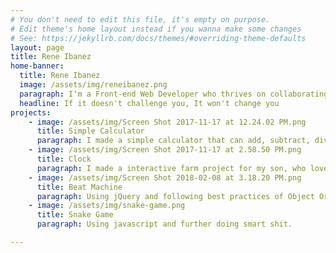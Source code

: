 ```yaml
---
# You don't need to edit this file, it's empty on purpose.
# Edit theme's home layout instead if you wanna make some changes
# See: https://jekyllrb.com/docs/themes/#overriding-theme-defaults
layout: page
title: Rene Ibanez
home-banner:
  title: Rene Ibanez
  image: /assets/img/reneibanez.png
  paragraph: I‘m a Front-end Web Developer who thrives on collaborating with other creative minds. I have a passion for mentoring youth and helping them overcome hardship. With everything I create, I look to make an impact on communities and serve as an inspiration for the members of my own. Think we would work well together to bring positive change?
  headline: If it doesn't challenge you, It won't change you
projects:
    - image: /assets/img/Screen Shot 2017-11-17 at 12.24.02 PM.png
      title: Simple Calculator
      paragraph: I made a simple calculator that can add, subtract, divide, and also do multiplication. This involved setting up functions to parse float, takes the interger the user inputs from a string to a number. So much fun.
    - image: /assets/img/Screen Shot 2017-11-17 at 2.58.50 PM.png
      title: Clock
      paragraph: I made a interactive farm project for my son, who loves sharks... Setting up "on click" function that will emulate the sound of the animal that is clicked on.
    - image: /assets/img/Screen Shot 2018-02-08 at 3.18.20 PM.png
      title: Beat Machine
      paragraph: Using jQuery and following best practices of Object Oriented Programming, I developed this interactive beat machine that uses the computer keyboard to mimic the user experience of a MPC beat machine.
    - image: /assets/img/snake-game.png
      title: Snake Game
      paragraph: Using javascript and further doing smart shit.

---   
```

